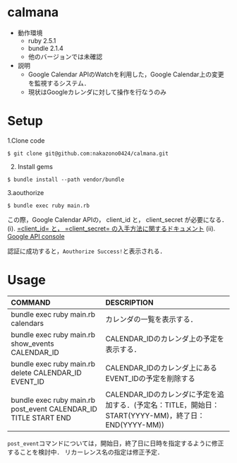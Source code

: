# calmana
+ 動作環境
  + ruby 2.5.1
  + bundle 2.1.4
  + 他のバージョンでは未確認
+ 説明
  + Google Calendar APIのWatchを利用した，Google Calendar上の変更を監視するシステム．
  + 現状はGoogleカレンダに対して操作を行なうのみ
  
# Setup
1.Clone code
```
$ git clone git@github.com:nakazono0424/calmana.git
```

2. Install gems
```
$ bundle install --path vendor/bundle
```

3.aouthorize
```
$ bundle exec ruby main.rb
```
  この際，Google Calendar APIの， client_id と， client_secret が必要になる．
  (ⅰ). [ =client_id= と， =client_secret= の入手方法に関するドキュメント](https://developers.google.com/adwords/api/docs/guides/authentication?hl=ja#installed)
  (ⅱ). [Google API console](https://console.developers.google.com)
  
  認証に成功すると，`Aouthorize Success!`と表示される．
  
# Usage
|COMMAND| DESCRIPTION |
|:-|:-|
|bundle exec ruby main.rb calendars|カレンダの一覧を表示する．|
|bundle exec ruby main.rb show_events CALENDAR_ID    |CALENDAR_IDのカレンダ上の予定を表示する．|
|bundle exec ruby main.rb delete CALENDAR_ID EVENT_ID|CALENDAR_IDのカレンダ上にあるEVENT_IDの予定を削除する|
|bundle exec ruby main.rb post_event CALENDAR_ID TITLE START END|CALENDAR_IDのカレンダに予定を追加する．(予定名：TITLE，開始日：START(YYYY-MM)，終了日：END(YYYY-MM))|

`post_event`コマンドについては，開始日，終了日に日時を指定するように修正することを検討中．
リカーレンス名の指定は修正予定．


